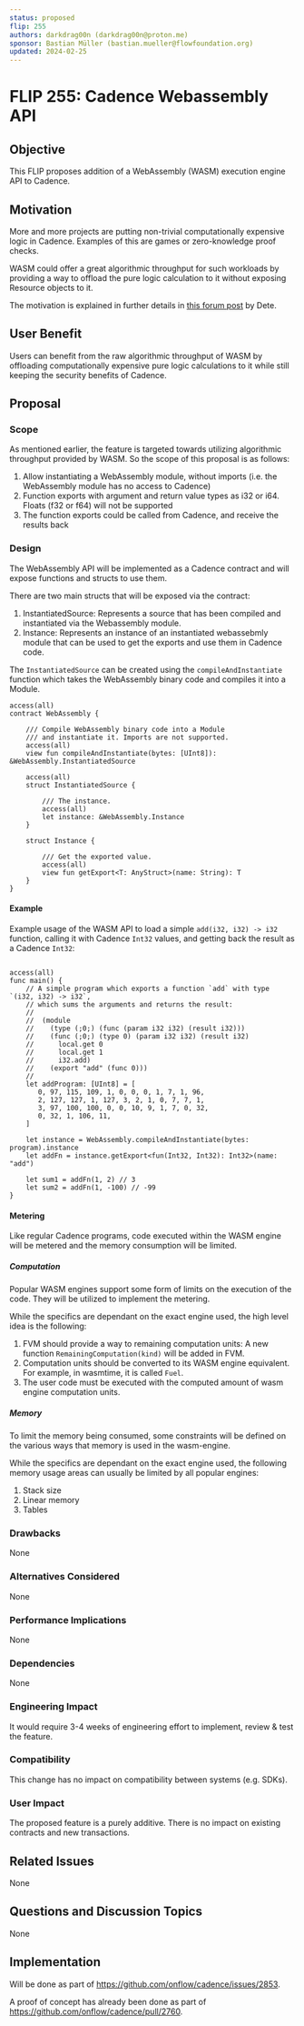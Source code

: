 ```yaml
---
status: proposed
flip: 255
authors: darkdrag00n (darkdrag00n@proton.me)
sponsor: Bastian Müller (bastian.mueller@flowfoundation.org)
updated: 2024-02-25
---
```


# FLIP 255: Cadence Webassembly API

## Objective

This FLIP proposes addition of a WebAssembly (WASM) execution engine API to Cadence.

## Motivation

More and more projects are putting non-trivial computationally expensive logic in Cadence. Examples of this are games or zero-knowledge proof checks. 

WASM could offer a great algorithmic throughput for such workloads by providing a way to offload the pure logic calculation to it without exposing Resource objects to it. 

The motivation is explained in further details in [this forum post](https://forum.flow.com/t/idea-wasm-execution-engine-in-cadence/5164) by Dete.

## User Benefit

Users can benefit from the raw algorithmic throughput of WASM by offloading computationally expensive pure logic calculations to it while still keeping the security benefits of Cadence.

## Proposal

### Scope

As mentioned earlier, the feature is targeted towards utilizing algorithmic throughput provided by WASM. So the scope of this proposal is as follows:

1. Allow instantiating a WebAssembly module, without imports (i.e. the WebAssembly module has no access to Cadence)
2. Function exports with argument and return value types as i32 or i64. Floats (f32 or f64) will not be supported
3. The function exports could be called from Cadence, and receive the results back

### Design

The WebAssembly API will be implemented as a Cadence contract and will expose functions and structs to use them.

There are two main structs that will be exposed via the contract:
1. InstantiatedSource: Represents a source that has been compiled and instantiated via the Webassembly module.
2. Instance: Represents an instance of an instantiated webassebmly module that can be used to get the exports and use them in Cadence code.

The `InstantiatedSource` can be created using the `compileAndInstantiate` function which takes the WebAssembly binary code and compiles it into a Module.

```cadence
access(all)
contract WebAssembly {

    /// Compile WebAssembly binary code into a Module 
    /// and instantiate it. Imports are not supported.
    access(all)
    view fun compileAndInstantiate(bytes: [UInt8]): &WebAssembly.InstantiatedSource

    access(all)
    struct InstantiatedSource {

        /// The instance.
        access(all)
        let instance: &WebAssembly.Instance
    }

    struct Instance {

        /// Get the exported value.
        access(all)
        view fun getExport<T: AnyStruct>(name: String): T
    }
}
```

#### Example

Example usage of the WASM API to load a simple `add(i32, i32) -> i32` function, calling it with Cadence `Int32` values, and getting back the result as a Cadence `Int32`:

```cadence

access(all)
func main() {
    // A simple program which exports a function `add` with type `(i32, i32) -> i32`,
    // which sums the arguments and returns the result:
    //
    //  (module
    //    (type (;0;) (func (param i32 i32) (result i32)))
    //    (func (;0;) (type 0) (param i32 i32) (result i32)
    //      local.get 0
    //      local.get 1
    //      i32.add)
    //    (export "add" (func 0)))
    //
    let addProgram: [UInt8] = [
       0, 97, 115, 109, 1, 0, 0, 0, 1, 7, 1, 96,
       2, 127, 127, 1, 127, 3, 2, 1, 0, 7, 7, 1,
       3, 97, 100, 100, 0, 0, 10, 9, 1, 7, 0, 32,
       0, 32, 1, 106, 11,
    ]

    let instance = WebAssembly.compileAndInstantiate(bytes: program).instance
    let addFn = instance.getExport<fun(Int32, Int32): Int32>(name: "add")

    let sum1 = addFn(1, 2) // 3
    let sum2 = addFn(1, -100) // -99
}
```

#### Metering

Like regular Cadence programs, code executed within the WASM engine will be metered and the memory consumption will be limited.

##### Computation

Popular WASM engines support some form of limits on the execution of the code. They will be utilized to implement the metering.

While the specifics are dependant on the exact engine used, the high level idea is the following:
1. FVM should provide a way to remaining computation units: A new function `RemainingComputation(kind)` will be added in FVM.
2. Computation units should be converted to its WASM engine equivalent. For example, in wasmtime, it is called `Fuel`.
3. The user code must be executed with the computed amount of wasm engine computation units.

##### Memory
To limit the memory being consumed, some constraints will be defined on the various ways that memory is used in the wasm-engine.

While the specifics are dependant on the exact engine used, the following memory usage areas can usually be limited by all popular engines:
1. Stack size
2. Linear memory
3. Tables

### Drawbacks

None

### Alternatives Considered
None

### Performance Implications

None

### Dependencies

None

### Engineering Impact

It would require 3-4 weeks of engineering effort to implement, review & test the feature.

### Compatibility

This change has no impact on compatibility between systems (e.g. SDKs).

### User Impact

The proposed feature is a purely additive.
There is no impact on existing contracts and new transactions.

## Related Issues

None

## Questions and Discussion Topics

None

## Implementation
Will be done as part of https://github.com/onflow/cadence/issues/2853.

A proof of concept has already been done as part of https://github.com/onflow/cadence/pull/2760.
